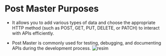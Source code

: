 # Post Master Purposes

* It allows you to add various types of data and choose the appropriate HTTP method (such as POST, GET, PUT, DELETE, or PATCH) to interact with APIs efficiently. 

* Post Master is commonly used for testing, debugging, and documenting APIs during the development process.
![resim](https://github.com/user-attachments/assets/2437e719-616b-41b2-8a00-9ef42ccbf2d9)

